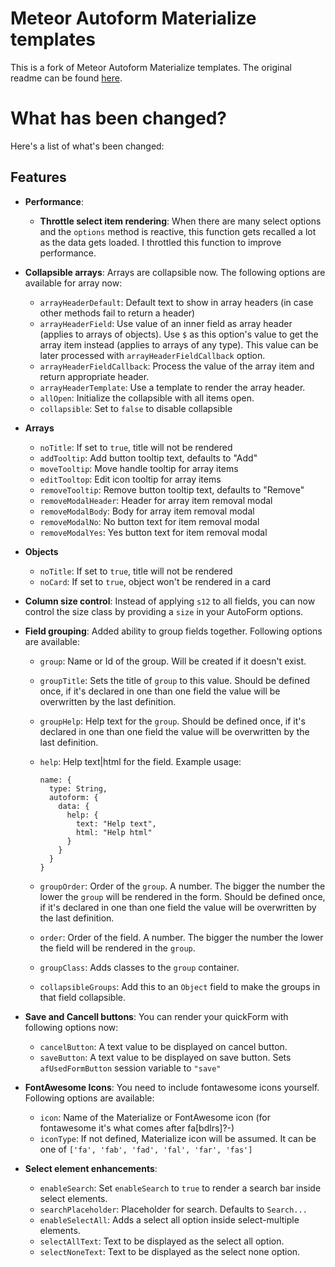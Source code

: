 # Meteor Autoform Materialize templates

This is a fork of Meteor Autoform Materialize templates. The original readme can be found [here](README.original.md).

# What has been changed?

Here's a list of what's been changed:

## Features

* **Performance**:
  * **Throttle select item rendering**:
      When there are many select options and the `options` method is reactive,
      this function gets recalled a lot as the data gets loaded. I throttled this
      function to improve performance.

* **Collapsible arrays**:
      Arrays are collapsible now. The following options are available for array now:

  * `arrayHeaderDefault`: Default text to show in array headers (in case other methods fail to return a header)
  * `arrayHeaderField`:
      Use value of an inner field as array header (applies to arrays of objects).
      Use `$` as this option's value to get the array item instead (applies to arrays of any type).
      This value can be later processed with `arrayHeaderFieldCallback` option.
  * `arrayHeaderFieldCallback`: Process the value of the array item and return appropriate header.
  * `arrayHeaderTemplate`: Use a template to render the array header.
  * `allOpen`: Initialize the collapsible with all items open.
  * `collapsible`: Set to `false` to disable collapsible

* **Arrays**
  * `noTitle`: If set to `true`, title will not be rendered
  * `addTooltip`: Add button tooltip text, defaults to "Add"
  * `moveTooltip`: Move handle tooltip for array items
  * `editTooltop`: Edit icon tooltip for array items
  * `removeTooltip`: Remove button tooltip text, defaults to "Remove"
  * `removeModalHeader`: Header for array item removal modal
  * `removeModalBody`: Body for array item removal modal
  * `removeModalNo`: No button text for item removal modal
  * `removeModalYes`: Yes button text for item removal modal

* **Objects**
  * `noTitle`: If set to `true`, title will not be rendered
  * `noCard`: If set to `true`, object won't be rendered in a card

* **Column size control**:
      Instead of applying `s12` to all fields, you can now control the size class by providing a `size`
      in your AutoForm options.

* **Field grouping**:
      Added ability to group fields together. Following options are available:

  * `group`: Name or Id of the group. Will be created if it doesn't exist.
  * `groupTitle`:
        Sets the title of `group` to this value. Should be defined once, if it's declared in one than one
        field the value will be overwritten by the last definition.
  * `groupHelp`:
        Help text for the `group`. Should be defined once, if it's declared in one than one
        field the value will be overwritten by the last definition.
  * `help`:
        Help text|html for the field. Example usage:

        name: {
          type: String,
          autoform: {
            data: {
              help: {
                text: "Help text",
                html: "Help html"
              }
            }
          }
        }

  * `groupOrder`:
        Order of the `group`. A number. The bigger the number the lower the `group` will be rendered in the form.
        Should be defined once, if it's declared in one than one
        field the value will be overwritten by the last definition.
  * `order`:
        Order of the field. A number. The bigger the number the lower the field will be rendered in the `group`.
  * `groupClass`:
        Adds classes to the `group` container.
  * `collapsibleGroups`:
        Add this to an `Object` field to make the groups in that field collapsible.

* **Save and Cancell buttons**:
      You can render your quickForm with following options now:

  * `cancelButton`: A text value to be displayed on cancel button.
  * `saveButton`: A text value to be displayed on save button. Sets `afUsedFormButton` session variable to `"save"`

* **FontAwesome Icons**:
      You need to include fontawesome icons yourself.
      Following options are available:

  * `icon`: Name of the Materialize or FontAwesome icon (for fontawesome it's what comes after fa[bdlrs]?-)
  * `iconType`:
      If not defined, Materialize icon will be assumed.
      It can be one of `['fa', 'fab', 'fad', 'fal', 'far', 'fas']`

* **Select element enhancements**:
  * `enableSearch`:
      Set `enableSearch` to `true` to render a search bar inside select elements.
  * `searchPlaceholder`:
      Placeholder for search. Defaults to `Search...`
  * `enableSelectAll`:
      Adds a select all option inside select-multiple elements.
  * `selectAllText`:
      Text to be displayed as the select all option.
  * `selectNoneText`:
      Text to be displayed as the select none option.
